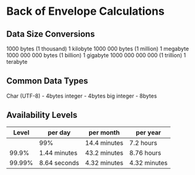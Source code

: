 # Back of Envelope Calculations

## Data Size Conversions
1000 bytes                   (1 thousand)     1 kilobyte
1000 000 bytes           (1 million)          1 megabyte
1000 000 000 bytes   (1 billion)           1 gigabyte
1000 000 000 000      (1 trillion)          1 terabyte

## Common Data Types
Char (UTF-8) - 4bytes
integer - 4bytes
big integer - 8bytes


## Availability Levels
| Level    | per day      | per month    | per year     |
| -------- | ------------ | ------------ |------------- |  
			| 99%      | 14.4 minutes | 7.2 hours    | 3.65 days    |
| 99.9%    | 1.44 minutes | 43.2 minutes | 8.76 hours   |
| 99.99%   | 8.64 seconds | 4.32 minutes | 4.32 minutes |
